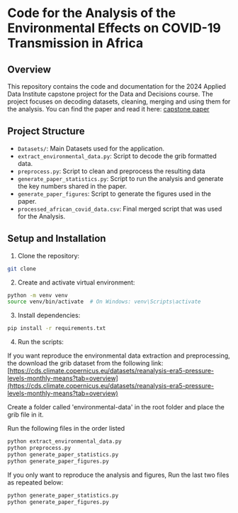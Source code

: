 # Code for the Analysis of the Environmental Effects on COVID-19 Transmission in Africa

## Overview
This repository contains the code and documentation for the 2024 Applied Data Institute capstone project for the Data and Decisions course. The project focuses on decoding datasets, cleaning, merging and using them for the analysis.
You can find the paper and read it here: [capstone paper](https://drive.google.com/file/d/16P-Ww0XTaSKSDjXLOvQra8oluRRHPKz6/view?usp=sharing)

## Project Structure
- `Datasets/`: Main Datasets used for the application.
- `extract_environmental_data.py`: Script to decode the grib formatted data.
- `preprocess.py`: Script to clean and preprocess the resulting data
- `generate_paper_statistics.py`: Script to run the analysis and generate the key numbers shared in the paper.
- `generate_paper_figures`: Script to generate the figures used in the paper.
- `processed_african_covid_data.csv`: Final merged script that was used for the Analysis.

## Setup and Installation

1. Clone the repository:
```bash
git clone 
```

2. Create and activate virtual environment:
```bash
python -m venv venv
source venv/bin/activate  # On Windows: venv\Scripts\activate
```

3. Install dependencies:
```bash
pip install -r requirements.txt
```

4. Run the scripts:

If you want reproduce the environmental data extraction and preprocessing, the download the grib dataset from the following link: [https://cds.climate.copernicus.eu/datasets/reanalysis-era5-pressure-levels-monthly-means?tab=overview](https://cds.climate.copernicus.eu/datasets/reanalysis-era5-pressure-levels-monthly-means?tab=overview)

Create a folder called 'environmental-data' in the root folder and place the grib file in it.

Run the following files in the order listed

```bash
python extract_environmental_data.py
python preprocess.py
python generate_paper_statistics.py
python generate_paper_figures.py
```

If you only want to reproduce the analysis and figures,
Run the last two files as repeated below:

```bash
python generate_paper_statistics.py
python generate_paper_figures.py
```
